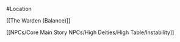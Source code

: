 #Location 

[[The Warden (Balance)]]

[[NPCs/Core Main Story NPCs/High Deities/High Table/Instability]]

